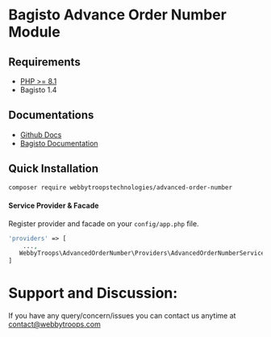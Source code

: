 # Bagisto Advance Order Number Module

## Requirements
- [PHP >= 8.1](http://php.net/)
- Bagisto 1.4 

## Documentations
- [Github Docs](https://github.com/bagisto/bagisto)
- [Bagisto Documentation](https://devdocs.bagisto.com/1.x/packages/)

## Quick Installation

```bash
composer require webbytroopstechnologies/advanced-order-number
```
#### Service Provider & Facade 

Register provider and facade on your `config/app.php` file.
```php
'providers' => [
    ...,
   WebbyTroops\AdvancedOrderNumber\Providers\AdvancedOrderNumberServiceProvider::class
]

```
#  Support and Discussion:
If you have any query/concern/issues you can contact us anytime at
contact@webbytroops.com
